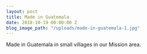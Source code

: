 ```yaml
---
layout: post
title: Made in Guatemala
date: 2018-10-19 00:00:00 Z
blog_image_path: "/uploads/made-in-guatemala-1.jpg"
---
```


Made in Guatemala in small villages in our Mission area.